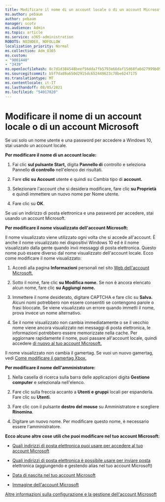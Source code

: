 ```yaml
---
title: Modificare il nome di un account locale o di un account Microsoft
ms.author: pebaum
author: pebaum
manager: scotv
ms.audience: Admin
ms.topic: article
ms.service: o365-administration
ROBOTS: NOINDEX, NOFOLLOW
localization_priority: Normal
ms.collection: Adm_O365
ms.custom:
- "9001440"
- "3439"
ms.openlocfilehash: 8c7d1d384548beef56dda7fb5793e66daf15d68fa6d27999b09a6321579dfff6
ms.sourcegitcommit: b5f7da89a650d2915dc652449623c78be6247175
ms.translationtype: MT
ms.contentlocale: it-IT
ms.lasthandoff: 08/05/2021
ms.locfileid: "54017820"
---
```

# <a name="change-the-name-of-a-local-account-or-a-microsoft-account"></a>Modificare il nome di un account locale o di un account Microsoft

Se usi solo un nome utente e una password per accedere a Windows 10, stai usando un account locale. 

**Per modificare il nome di un account locale:**

1. Fai clic **sul pulsante Start,** digita **Pannello di** controllo e seleziona Pannello **di controllo** nell'elenco dei risultati.

2. Fare **clic su Account** utente e quindi su Cambia tipo di **account.**

3. Selezionare l'account che si desidera modificare, fare clic **su Proprietà** e quindi immettere un nuovo nome per Nome utente.

4. Fare clic su **OK**.

Se usi un indirizzo di posta elettronica e una password per accedere, stai usando un account Microsoft.

**Per modificare il nome visualizzato dell'account Microsoft:**

Il nome visualizzato viene utilizzato ogni volta che si accede all'account. È anche il nome visualizzato nei dispositivi Windows 10 ed è il nome visualizzato dalla gente quando invii messaggi di posta elettronica. Questo nome può essere diverso dal nome visualizzato dell'account locale. Ecco come modificare il nome visualizzato:

1. Accedi alla pagina **Informazioni** personali nel sito [Web dell'account Microsoft.](https://account.microsoft.com/)

2. Sotto il nome, fare clic **su Modifica nome.** Se non è ancora elencato alcun nome, fare clic **su Aggiungi nome.** 

3. Immettere il nome desiderato, digitare CAPTCHA e fare clic su **Salva.** Alcuni nomi potrebbero non essere consentiti se contengono parole o frasi bloccate. Se viene visualizzato un errore quando immetti il nome, prova invece un nome alternativo.

4. Se il nome visualizzato non cambia immediatamente o se il vecchio nome viene ancora visualizzato nei messaggi di posta elettronica, le informazioni potrebbero essere memorizzate nella cache. Per aggiornare rapidamente il nome, puoi passare all'account locale, quindi accedere [di nuovo al tuo account Microsoft.](https://account.microsoft.com/)

Il nome visualizzato non cambia il gamertag. Se vuoi un nuovo gamertag, vedi [Come modificare il gamertag Xbox.](https://support.xbox.com/id-ID/account-management/change-xbox-live-gamertag)

**Per modificare il nome dell'amministratore:**

1. Nella casella di ricerca sulla barra delle applicazioni digita **Gestione computer** e selezionala nell'elenco.

2. Fare clic sulla freccia accanto a **Utenti e gruppi** locali per espanderla. Fare clic su **Utenti**.

3. Fare clic con il pulsante **destro del mouse** su Amministratore e scegliere **Rinomina**.

4. Digitare un nuovo nome. Per modificare questo nome, è necessario essere l'amministratore.

**Ecco alcune altre cose utili che puoi modificare nel tuo account Microsoft:**

- [Quali indirizzi di posta elettronica puoi usare per accedere al tuo account Microsoft](https://support.microsoft.com/help/4026162)

- [Quali indirizzi di posta elettronica è possibile usare per inviare posta](https://support.microsoft.com/help/12407) elettronica (aggiungendo e gestendo alias nel tuo account Microsoft)

- [Data di nascita nel tuo account Microsoft](https://support.microsoft.com/help/12411)

- [Immagine dell'account Microsoft](https://support.microsoft.com/help/4026790)

[Altre informazioni sulla configurazione e la gestione dell'account Microsoft](https://support.microsoft.com/hub/4294457/microsoft-account-help#manage-account)